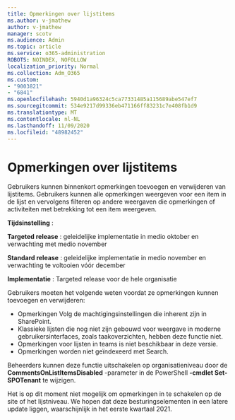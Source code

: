 ```yaml
---
title: Opmerkingen over lijstitems
ms.author: v-jmathew
author: v-jmathew
manager: scotv
ms.audience: Admin
ms.topic: article
ms.service: o365-administration
ROBOTS: NOINDEX, NOFOLLOW
localization_priority: Normal
ms.collection: Adm_O365
ms.custom:
- "9003821"
- "6841"
ms.openlocfilehash: 5940d1a96324c5ca77331485a115689abe547ef7
ms.sourcegitcommit: 534e9217d99336eb471166ff83231c7e408fb1d9
ms.translationtype: MT
ms.contentlocale: nl-NL
ms.lasthandoff: 11/09/2020
ms.locfileid: "48982452"
---
```

# <a name="comments-on-list-items"></a>Opmerkingen over lijstitems

Gebruikers kunnen binnenkort opmerkingen toevoegen en verwijderen van lijstitems. Gebruikers kunnen alle opmerkingen weergeven voor een item in de lijst en vervolgens filteren op andere weergaven die opmerkingen of activiteiten met betrekking tot een item weergeven.

**Tijdsinstelling** :

**Targeted release** : geleidelijke implementatie in medio oktober en verwachting met medio november

**Standard release** : geleidelijke implementatie in medio november en verwachting te voltooien vóór december

**Implementatie** : Targeted release voor de hele organisatie

Gebruikers moeten het volgende weten voordat ze opmerkingen kunnen toevoegen en verwijderen:

- Opmerkingen Volg de machtigingsinstellingen die inherent zijn in SharePoint.
- Klassieke lijsten die nog niet zijn gebouwd voor weergave in moderne gebruikersinterfaces, zoals taakoverzichten, hebben deze functie niet.
- Opmerkingen voor lijsten in teams is niet beschikbaar in deze versie.
- Opmerkingen worden niet geïndexeerd met Search.

Beheerders kunnen deze functie uitschakelen op organisatieniveau door de **CommentsOnListItemsDisabled** -parameter in de PowerShell **-cmdlet Set-SPOTenant** te wijzigen.

Het is op dit moment niet mogelijk om opmerkingen in te schakelen op de site of het lijstniveau. We hopen dat deze besturingselementen in een latere update liggen, waarschijnlijk in het eerste kwartaal 2021.

